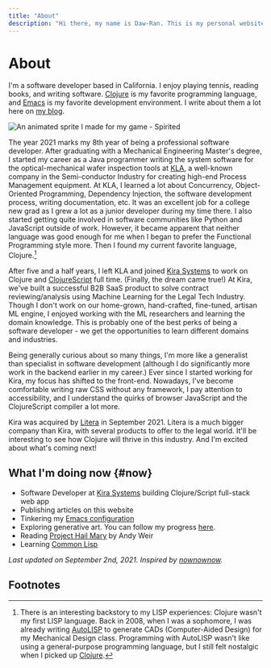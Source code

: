 ```yaml
---
title: "About"
description: "Hi there, my name is Daw-Ran. This is my personal website, where I share my writings and other public information about myself."
---
```


# About

I'm a software developer based in California. I enjoy playing tennis, reading
books, and writing software.  [Clojure] is my favorite programming language, and
[Emacs] is my favorite development environment.  I write about them a lot here
on [my blog].

![An animated sprite I made for my game - Spirited](/images/sprite.gif "An animated sprite I made for my game - Spirited")

The year 2021 marks my 8th year of being a professional software developer.
After graduating with a Mechanical Engineering Master's degree, I started my
career as a Java programmer writing the system software for the
optical-mechanical wafer inspection tools at [KLA], a well-known company in the
Semi-conductor Industry for creating high-end Process Management equipment.  At
KLA, I learned a lot about Concurrency, Object-Oriented Programming, Dependency
Injection, the software development process, writing documentation, etc.  It was
an excellent job for a college new grad as I grew a lot as a junior developer
during my time there.  I also started getting quite involved in software
communities like Python and JavaScript outside of work.  However, it became
apparent that neither language was good enough for me when I began to prefer the
Functional Programming style more.  Then I found my current favorite language,
Clojure.[^1]

After five and a half years, I left KLA and joined [Kira Systems] to work on
Clojure and [ClojureScript] full time.  (Finally, the dream came true!)  At
Kira, we've built a successful B2B SaaS product to solve contract
reviewing/analysis using Machine Learning for the Legal Tech Industry.  Though I
don't work on our home-grown, hand-crafted, fine-tuned, artisan ML engine, I
enjoyed working with the ML researchers and learning the domain knowledge.  This
is probably one of the best perks of being a software developer - we get the
opportunities to learn different domains and industries.

Being generally curious about so many things, I'm more like a generalist than
specialist in software development (although I do significantly more work in the
backend earlier in my career.)  Ever since I started working for Kira, my focus
has shifted to the front-end.  Nowadays, I've become comfortable writing raw CSS
without any framework, I pay attention to accessibility, and I understand the
quirks of browser JavaScript and the ClojureScript compiler a lot more.

Kira was acquired by [Litera] in September 2021. Litera is a much bigger company
than Kira, with several products to offer to the legal world. It'll be
interesting to see how Clojure will thrive in this industry.  And I'm excited
about what's coming next!

## What I'm doing now {#now}

* Software Developer at [Kira Systems] building Clojure/Script full-stack web
  app
* Publishing articles on this website
* Tinkering my [Emacs configuration]
* Exploring generative art. You can follow my progress [here][sketches].
* Reading [Project Hail Mary] by Andy Weir
* Learning [Common Lisp]

_Last updated on September 2nd, 2021. Inspired by [nownownow]._

## Footnotes

[^1]: There is an interesting backstory to my LISP experiences: Clojure wasn't my first LISP language.  Back in 2008, when I was a sophomore, I was already writing [AutoLISP] to generate CADs (Computer-Aided Design) for my Mechanical Design class.  Programming with AutoLISP wasn't like using a general-purpose programming language, but I still felt nostalgic when I picked up [Clojure].


[ClojureScript]: https://clojurescript.org/
[Clojure]: https://clojure.org/
[Emacs configuration]: https://github.com/dawranliou/emacs.d
[Emacs]: https://www.gnu.org/software/emacs/
[Kira Systems]: https://kirasystems.com/
[Project Hail Mary]: https://www.goodreads.com/book/show/54493401-project-hail-mary
[React]: https://reactjs.org/
[my blog]: @/blog/_index.md
[nownownow]: https://nownownow.com/about
[sketches]: https://github.com/dawranliou/sketch
[AutoLISP]:https://en.wikipedia.org/wiki/AutoLISP
[Litera]:https://www.litera.com/
[LISP]:https://en.wikipedia.org/wiki/Lisp_(programming_language)
[KLA]:https://www.kla-tencor.com/
[Common Lisp]:https://lisp-lang.org/
